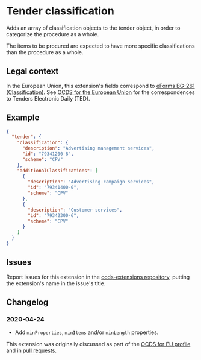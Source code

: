 # Tender classification 

Adds an array of classification objects to the tender object, in order to categorize the procedure as a whole.

The items to be procured are expected to have more specific classifications than the procedure as a whole.

## Legal context

In the European Union, this extension's fields correspond to [eForms BG-261 (Classification)](https://github.com/eForms/eForms). See [OCDS for the European Union](http://standard.open-contracting.org/profiles/eu/master/en/) for the correspondences to Tenders Electronic Daily (TED).

## Example


```json
{
  "tender": {
    "classification": {
      "description": "Advertising management services",
      "id": "79341200-8",
      "scheme": "CPV"
    },
    "additionalClassifications": [
      {
        "description": "Advertising campaign services",
        "id": "79341400-0",
        "scheme": "CPV"
      },
      {
        "description": "Customer services",
        "id": "79342300-6",
        "scheme": "CPV"
      }
    ]
  }
}
```

## Issues

Report issues for this extension in the [ocds-extensions repository](https://github.com/open-contracting/ocds-extensions/issues), putting the extension's name in the issue's title.

## Changelog

### 2020-04-24

* Add `minProperties`, `minItems` and/or `minLength` properties.

This extension was originally discussed as part of the [OCDS for EU profile](https://github.com/open-contracting-extensions/european-union/issues) and in [pull requests](https://github.com/open-contracting-extensions/ocds_tenderClassification_extension/pulls?q=is%3Apr+is%3Aclosed).

